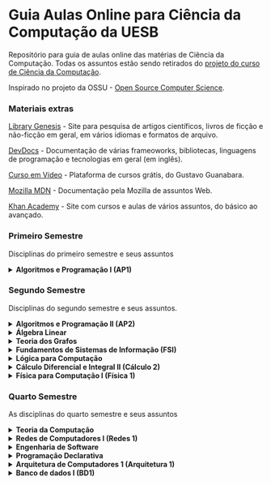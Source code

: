 # Guia Aulas Online para Ciência da Computação da UESB

Repositório para guia de aulas online das matérias de Ciência da Computação. Todas os assuntos estão sendo retirados do [projeto do curso de Ciência da Computação](http://catalogo.uesb.br/storage/documentos/computacao-bac-vc/projeto.pdf).

Inspirado no projeto da OSSU - [Open Source Computer Science](https://github.com/ossu/computer-science).

### Materiais extras

[Library Genesis](http://libgen.is/) - Site para pesquisa de artigos científicos, livros de ficção e não-ficção em geral, em vários idiomas e formatos de arquivo.

[DevDocs](https://devdocs.io/) - Documentação de várias frameoworks, bibliotecas, linguagens de programação e tecnologias em geral (em inglês).

[Curso em Vídeo](https://www.cursoemvideo.com/) - Plataforma de cursos grátis, do Gustavo Guanabara.

[Mozilla MDN](https://developer.mozilla.org/pt-BR/) - Documentação pela Mozilla de assuntos Web.

[Khan Academy](https://pt.khanacademy.org/) - Site com cursos e aulas de vários assuntos, do básico ao avançado.

### Primeiro Semestre

Disciplinas do primeiro semestre e seus assuntos

<details><summary> <b>Algoritmos e Programação I (AP1) </b> </summary>
  <ul>
    <dl>
      <dt>Recursos em vídeo</dt>
      <dd><a href="https://www.youtube.com/watch?v=VdTRiUe23os">1 Evolução das Linguagens [Estudonauta Cursos]</a></dd>
      <dd><a href="https://www.youtube.com/watch?v=fzNd_PD4_n4">2 Diferença entre compilador e interpretador [professor da USP]</a></dd>
      <dd><a href="https://www.youtube.com/watch?v=enQJN34Mh28">3 O que é um algoritmo [Peixe Babel]</a></dd>
      <dd><a href="https://www.youtube.com/playlist?list=PLucm8g_ezqNpYL-z-lutCuBplhx9aqkdd"> 4 Playlist - Lógica de Programação com VisualG [Bóson Treinamentos] (1-16)</a></dd>
      <dd><a href="https://www.youtube.com/watch?v=enr0_tBAy9I"> 5 Algoritmos em Visualg e Teste de mesa [Desenvolve .NET]</a></dd>
      <dd><a href="https://www.youtube.com/playlist?list=PLzyfadCfUlyRdif-i5L_rrNpIuChucDQ2">6.1 Playlist - C++ Básico [Programando do Zero]</a></dd>
      <dd><a href="https://www.youtube.com/playlist?list=PLx4x_zx8csUjczg1qPHavU1vw1IkBcm40">6.2 Playlist - Curso de C++ [CFBCursos] até aula 43</a></dd>
      <dd><a href="https://www.youtube.com/playlist?list=PLesCEcYj003QTw6OhCOFb1Fdl8Uiqyrqo">6.3 Playlist - Curso de C++ [eXcript]</a></dd>
    </dl>
  </ul>
</details>

### Segundo Semestre

Disciplinas do segundo semestre e seus assuntos.

<details><summary> <b>Algoritmos e Programação II (AP2)</b> </summary>
  <ul>
    <dl>
      <dt>Recursos em vídeo</dt>
      <dd><a href="https://www.youtube.com/playlist?list=PLucm8g_ezqNqCRGHGHoacCo6N1bfN7hXZ">1. Curso de UML [Bóson Treinamentos]</a></dd>
      <dd><a href="https://www.youtube.com/playlist?list=PLHz_AreHm4dkqe2aR0tQK74m8SFe-aGsY">2.1 Programação orientada a objetos (todas as características) [CURSO EM VÍDEO]</a></dd>
      <dd><a href="https://www.youtube.com/playlist?list=PLTLAlheiUm5HVhAjNBvpkLIqRP4CSr3M0">2.2 Programação orientada a objetos (focada em UML) [Leandro Guarino]</a></dd>
      <dd><a href="https://www.youtube.com/playlist?list=PLxI8Can9yAHewZWSrlhpId71bk5N_W7W1">2.2 Programação orientada a objetos [UNIVESP]</a></dd>
      <dd><a href="https://www.youtube.com/playlist?list=PL62G310vn6nHrMr1tFLNOYP_c73m6nAzL">3.1 Curso COMPLETO de Java [DevDojo]</a></dd>
      <dd><a href="https://www.youtube.com/playlist?list=PLtchvIBq_CRTAwq_xmHdITro_5vbyOvVw">3.2 Curso de Java [Carlos Henrique Java]</a></dd>
      <dd><a href="https://www.youtube.com/playlist?list=PLWd_VnthxxLejQ9CcHrsT5HCFn-10kquZ">4.1 Vídeos sobre JavaFX [Descompila]</a></dd>
      <dd><a href="https://www.youtube.com/playlist?list=PLA1W9ojL1mVwql7mYQrMqHJ7GEb9xEg8q">4.2 JavaFX [Patrick Miranda]</a></dd> 
    </dl>
  </ul>
</details>
  
<details><summary> <b>Álgebra Linear</b> </summary>
  <ul>
    <dl>
      <dt>Recursos em vídeo</dt>
      <dd><a href="https://www.youtube.com/playlist?list=PLf1lowbdbFIAFr80SlJP7jsJcssvqRV5b">1.1 Matemática Superior - Álgebra Linear [Me Salva!]</a></dd>
      <dd><a href="https://www.youtube.com/playlist?list=PLO3hBdfBc4pFef1zn1oZyYXLomL9MiX-C">1.2 Aulas de Álgebra Linear (completo) [S.O.S Saber]</a></dd>
      <dd><a href="https://www.youtube.com/playlist?list=PLYPA4S3U31qxEUPU-tLLPPduBupCTYC6h">1.3 Álgebra Linear [UNIVESP]</a></dd>
      <dd><a href="https://www.youtube.com/playlist?list=PLEfwqyY2ox868TPa8vjL-QPfQlmtqRGa5">2.1 Matrizes, determinantes e sistemas lineares [Equaciona com Paulo Pereira]</a></dd>
      <dd><a href="https://www.youtube.com/watch?v=r1o7RryS8WM">3.1 Matrizes e Determinantes [UNIVESP]</a></dd>
      <dd><a href="https://www.youtube.com/watch?v=ktr4wfXi9xg">3.2 Aprenda rápido - Matrizes [Dicasdemat Sandro Curió]</a></dd>
      <dd><a href="https://www.youtube.com/watch?v=hP59QyuhTbc">4.1 Rápido e Fácil | Sistemas Lineares 3 x 3 | Escalonamento [Dicasdemat Sandro Curió]</a></dd>
      <dd><a href="https://www.youtube.com/watch?v=oD84gokfleA">4.2 Geometria Analítica e Álgebra Linear - Aula 01 - Sistema de Equações Lineares I [UNIVESP]</a></dd>
      <dd><a href="https://www.youtube.com/watch?v=e8kAs458cVI&list=PLhlx0uNVbDQjVBaNrvuGfpPJ7Ubf_Ycz3">5.1 Espaço vetorial: exercícios [fernando]</a></dd>
      <dd><a href="https://www.youtube.com/watch?v=dlgaQLbTwn0">6.1 Aplicação linear - Introdução [Matemática Universitária]</a></dd>
    </dl>
  </ul>
</details>

<details><summary> <b>Teoria dos Grafos</b> </summary>
  <ul>
    <dl>
      <dt>Recursos em vídeo</dt>
      <dd><a href="https://www.youtube.com/playlist?list=PLrVGp617x0hAm90-7zQzbRsSOnN2Vbr-I">1.1 Introdução a teoria dos grafos [PIC OBMEP]</a></dd>
      <dd><a href="https://www.youtube.com/playlist?list=PL8aWdrmfXHiJU_V_c2vM1dCFDh_Z93BeZ">1.2 Todos os assuntos de grafos [Matemática para gente grande]</a></dd>
      <dd><a href="https://www.youtube.com/watch?v=74_YKin3xzQ">2 Grafos Orientados</a></dd>
      <dd><a href="https://www.youtube.com/watch?v=JAPygr0xhUY">3 Grafos não orientados</a></dd>
      <dd><a href="https://www.youtube.com/watch?v=m4t6D24R5k8">4 Caminhos e Circuitos em Grafos [Projeto Grafos nas Escolas] </a></dd>
      <dd><a href="https://www.youtube.com/watch?v=qXLrYsYc3Z8">5 Planaridade de grafos [walter betini]</a></dd>
      <dd><a href="https://www.youtube.com/watch?v=VzO04TEGYb0">6.1 Conectividade de grafos [Patricia Jaques Millard]</a></dd>
      <dd><a href="https://www.youtube.com/watch?v=eNE1rlXJF_o">6.2 Conectividade de grafos [PIC OBMEP]</a></dd>
      <dd><a href="https://www.youtube.com/watch?v=ASMEibmfLE0">6.3 Grafo Conexo [Henrique Cunha]</a></dd>
      <dd><a href="https://www.youtube.com/watch?v=wSx6QivLBL4">7.1 Coloração grafos [Gabriel Todesco]</a></dd>
      <dd><a href="https://www.youtube.com/watch?v=q-UApUu81WA">7.2 Palestra sobre Coloração grafos [IMPA]</a></dd>
      <dd><a href="https://www.youtube.com/watch?v=sxMYeaql0VI">7.3 Colorindo grafos e teorema das quatro cores [Casa da Ciência]</a></dd>
      <dd><a href="https://www.youtube.com/playlist?list=PLYtFQZHKPEUuCk0KLo4GS1c_jecIwvRDU">8 Algoritmos em grafos [playlist]</a></dd>
      <dd><a href="https://www.youtube.com/watch?v=PCG6TmdJzWU">9 Problemas intratáveis e o problema do carteiro chinês [williamhigino]</a></dd>
      <dd><a href="https://www.youtube.com/watch?v=dQ42rha2qFA">10 Busca em largura e profundidade [UNIVESP]</a></dd>
      <dd><a href="https://www.youtube.com/watch?v=jWoP1fTTDzE">11.1 Busca em largura [Linguagem C Programação descomplicada]</a></dd>
      <dd><a href="https://www.youtube.com/watch?v=u834GA3725M">11.2 Busca em largura [Leonardo Vieira]</a></dd>
      <dd><a href="https://www.youtube.com/watch?v=doH9o1sO-Cw">12.1 Busca em profundidade [UNIVESP]</a></dd>
      <dd><a href="https://www.youtube.com/watch?v=0B6VfRbppkE">12.2 Busca em profundidade [Pedro Yurp]</a></dd>
      <dd><a href="https://www.youtube.com/watch?v=LmGRAIpF28Q">13.1 Algoritmo caminho mínimo (Dijkstra) [UNIVESP]</a></dd>
      <dd><a href="https://www.youtube.com/watch?v=aJ_2c9NVCIc">13.2 Algoritmo de Dijkstra [Guilherme Ferreira - UNISC]</a></dd>
      <dd><a href="https://www.youtube.com/watch?v=5y8dch2uHR4">13.3 Algoritmo menor caminho [Linguagem C Programação descomplicada]</a></dd>
      <dd><a href="https://www.youtube.com/watch?v=tCheLd4H-nM">14.1 Arvore geradora [Andressa Oliveira]</a></dd>
      <dd><a href="https://www.youtube.com/watch?v=1BMhVLQc2HA">14.2 Arvore geradora Mínima [Patricia Jacques Millard]</a></dd>
      <dd><a href="https://www.youtube.com/watch?v=kEo0dRteZE0">15.1 Ordenação topológica [henrique moura]</a></dd>
      <dd><a href="https://www.youtube.com/watch?v=MO4Lbr44Q_Y">15.2 Ordenação topológica em JavaScript [Code Shot]</a></dd>
    </dl>
    <dl>
      <dt>Recursos em texto</dt>
      <dd><a href="https://www.inf.ufsc.br/grafos/definicoes/definicao.html">1. Conceitos Gerais de Grafos (UFSC)</a></dd>
      <dd><a href="https://docs.ufpr.br/~volmir/PO_II_10_caminho_minimo.pdf">2. Problema do Caminho Mínimo [UFPR]</a></dd>
      <dd><a href="https://www.ic.unicamp.br/~meidanis/courses/mo417/2003s1/aulas/2003-05-14.html">3. Algoritmos elementares em grafos [UNICAMP]</a></dd>
      <dd><a href="https://edisciplinas.usp.br/pluginfile.php/5172984/mod_resource/content/1/ACH2024-Aula08-Grafos_BuscaEmLargura.pdf">4. Busca em Largura e Aplicações [Prof Helder Hideraldo]</a></dd>
      <dd><a href="https://www.ft.unicamp.br/~magic/ft024/apografos_ceset_magic.pdf">5. Teoria dos Grafos - Uma Introdução [Prof. Marco Antonio - UNICAMP]</a></dd>
  </ul>
</details>

<details><summary> <b> Fundamentos de Sistemas de Informação (FSI)</b> </summary>
  <ul>
    <dl>
      <dt>Recursos em vídeo</dt>
      <dd><a href="https://www.youtube.com/playlist?list=PLjzmQiSlNcO6WuxkUfyvtvosgNpSdRtOC">1.1 Fundamentos de Sistemas de Informação [Questoes de Informática]</a></dd>
      <dd><a href="https://www.youtube.com/playlist?list=PLvQ-BeS0wYi1QMQCDNIki5ERcGyIFlG8h">1.2 Fundamentos de Sistemas de Informação [ADS EAD]</a></dd>
      <dd><a href="https://www.youtube.com/watch?v=-y55wUlk8bk">2 Origem e Conceito da Teoria Geral dos Sistemas [Mundo da administração]</a></dd>
      <dd><a href="https://www.youtube.com/watch?v=875aK7w1Dhc">3 Conceitos de Sistema</a></dd>
      <dd><a href="https://www.youtube.com/watch?v=bQQ5NC3KWS4">4 Custo, Valor  e  Qualidade  da  Informação [Ezequias Silva]</a></dd>
      <dd><a href="https://www.youtube.com/watch?v=N4wGhiuEaxo">5 Fundamentos e Classificação [UNIVESP]</a></dd>
      <dd><a href="https://www.youtube.com/watch?v=_Sd4jCG1bHw">6.1 Vantagem Competitiva [UNIVESP]</a></dd>
      <dd><a href="https://www.youtube.com/watch?v=7FwKogLzJAc">6.2 Vantagem Competitiva [Casa do Saber]</a></dd>
      <dd><a href="https://www.youtube.com/playlist?list=PLxI8Can9yAHczVm37Sw-UssyYdd0FMyR0">7 Sistemas de Informação [UNIVESP]</a></dd>
    </dl>
  </ul>
</details>

<details><summary> <b>Lógica para Computação</b> </summary>
  <ul>
    <dl>
      <dt>Recursos em vídeo</dt>
      <dd><a href="https://www.youtube.com/playlist?list=PL4OAe-tL47saHhA8ywUFm-Trjk06ocCny">1 Lógica proposicional [Zurubabel]</a></dd>
      <dd><a href="https://www.youtube.com/playlist?list=PL4OAe-tL47sa_ayyqtYpRJrEJZBv2sn_C">2 Lógica de predicados [Zurubabel]</a></dd>
      <dd><a href="https://www.youtube.com/playlist?list=PLpGHF_AAwOMGi-ZGBsBGr_ikixc8xnBWU">3 Lógica de primeira ordem [É Lógico, pô]</a></dd>
      <dd><a href="https://www.youtube.com/watch?v=ybMaFgsCABc">4.1 Sistemas Dedutivos [Cleber]</a></dd>
      <dd><a href="https://www.youtube.com/watch?v=n1VsV93tG9E">4.2 Sistemas Dedutivos [Othon Batista]</a></dd>
      <dd><a href="https://www.youtube.com/watch?v=XmIORWOiTiQ">5 Relações de Consequências [Cleber]</a></dd>
      <dd><a href="https://www.youtube.com/watch?v=fy1ZxI4dd1M">6 Corretude</a></dd>
      <dd><a href="https://www.youtube.com/watch?v=Vmvbitz8M7Q">7 Completude</a></dd>
      <dd><a href="https://www.youtube.com/watch?v=X9zLK6LS2Po">8.1 Prova por contraposita</a></dd>
      <dd><a href="https://www.youtube.com/watch?v=E89vPUjLe-Q">8.2 Prova por redução ao absurdo</a></dd>
      <dd><a href="https://www.youtube.com/watch?v=47txTvB4x9o">9 Provas de teoremas</a></dd>
    </dl>
  </ul>
</details>

<details><summary> <b>Cálculo Diferencial e Integral II (Cálculo 2)</b> </summary>
  <ul>
    <dl>
      <dt>Recursos em vídeo</dt>
      <dd><a href="https://www.youtube.com/playlist?list=PL3mbnnHrApnLe45BfNjNVbNdhVD4D7B8H">1.1 Cálculo II Completo [Vídeo aulas SAES/UPF]</a></dd>
      <dd><a href="https://www.youtube.com/playlist?list=PLxI8Can9yAHeZfF4HwiVmv4D6n3acKLER">1.2 Cálculo II Completo [UNIVESP]</a></dd>
      <dd><a href="https://www.youtube.com/playlist?list=PLnWpv5C1ai2fbkVqcgwaYCiM2YA_ztwOU">1.2 Cálculo II Completo [Instituto Mauá]</a></dd>
      <dd><a href="https://www.youtube.com/watch?v=M_xCxHcBdBo">2.1 Integral Indefinida [Equaciona]</a></dd>
      <dd><a href="https://www.youtube.com/watch?v=CdEUV9mcEJ8">2.2 Integral Indefinida - Aula 1 [GRINGS]</a></dd>
      <dd><a href="https://www.youtube.com/watch?v=TPRt6MpP7R0">2.3 Integral Indefinida - Aula 2 [GRINGS]</a></dd>
      <dd><a href="https://www.youtube.com/watch?v=DFP20IRQ3mI">2.4 Integral Indefinida - Aula 3 [GRINGS]</a></dd>
      <dd><a href="https://www.youtube.com/watch?v=iyQlBAAHA9Q">2.5 Integral Indefinida - Aula 5 [GRINGS]</a></dd>
      <dd><a href="https://www.youtube.com/watch?v=k_p_wKHuz0w">2.6 Integral Indefinida - Aula 6 [GRINGS]</a></dd>
      <dd><a href="https://www.youtube.com/playlist?list=PLfWdOFF4w26rlDKapbr0Hwzr5YDWlX-SS">3 Técnicas de Integração [Ficou mais Fácil]</a></dd>
      <dd><a href="https://www.youtube.com/watch?v=cx8TtHYsNzU">4.1 Integral Definida [Me Salva!]</a></dd>
      <dd><a href="https://www.youtube.com/watch?v=CWWbjoOjYOg">4.2 Integral Definida [Equaciona com Paulo Pereira]</a></dd>
      <dd><a href="https://www.youtube.com/watch?v=qk7PP0J4NaA">4.3 Integral Definida [Matemática Rapidola]</a></dd>
      <dd><a href="https://www.youtube.com/watch?v=wv23YefHGJA">5.1 Cálculo de Área por Integração [Equaciona]</a></dd>
      <dd><a href="https://www.youtube.com/watch?v=lDaksKlOY-o">5.2 Cálculo de Área por Integração [Paulo Ramos]</a></dd>
      <dd><a href="https://www.youtube.com/watch?v=FIJLwZm4sN8">5.3 Cálculo de Área por Integração [Professor Mateca]</a></dd>
      <dd><a href="https://www.youtube.com/watch?v=W8oSjEkRY7Q">6.1 Cálculo de Volumes [omatematico.com]</a></dd>
      <dd><a href="https://www.youtube.com/watch?v=3Ey0mi10niw">6.2 Volumes de Sólido de Revolução [MATEMÁTICA PARA ENSINO SUPERIOR]</a></dd>
      <dd><a href="https://www.youtube.com/playlist?list=PLxI8Can9yAHeOiMYCBlkyCALloROQ58OY">7.1 Equações Diferenciais Ordinárias (aulas da 16 a 21) [UNIVESP]</a></dd>
      <dd><a href="https://www.youtube.com/watch?v=y36S9e006h8">7.2 Equações Diferenciais Ordinárias [omatematico.com]</a></dd>
      <dd><a href="https://www.youtube.com/playlist?list=PLDE03B0D5AD616BE1">8 Equações Diferenciais de Primeira Ordem em diante [omatematico.com]</a></dd>
      <dd><a href="https://www.youtube.com/watch?v=U_B8FJRZ8sY">9 Equações Diferenciais Lineares Homogêneas de 2ª Ordem e Coeficientes Constantes [MATEMÁTICA PARA ENSINO SUPERIOR]</a></dd>
    </dl>
    <dl>
      <dt>Conteúdo Misto</dt>
      <dd><a href="https://pt.khanacademy.org/math/integral-calculus">Cálculo Integral [Khan Academy]</a></dd>
    </dl>
  </ul>
</details>

<details><summary> <b>Física para Computação I (Física 1)</b> </summary>
  <ul>
    <dl>
      <dt>Recursos em vídeo</dt>
      <dd><a href="https://www.youtube.com/playlist?list=PLAudUnJeNg4vmlyuv__uBgdOkzw4VSrcJ">1.1 Física 1 [Canal USP]</a></dd>
      <dd><a href="https://www.youtube.com/playlist?list=PLFSnHaVpgmiGN_0jUOA4pliJCtR4XCIJ_">1.2 Física 1 [UFPE]</a></dd>
      <dd><a href="https://www.youtube.com/playlist?list=PLxI8Can9yAHdG8tw2QofrU02IuAEVyGlL">1.3 Física 3 [UNIVESP]</a></dd>
      <dd><a href="https://www.youtube.com/playlist?list=PLE6qFDd4x9w_JT-moXdEKW4fSHgzzKccF">1.4 Física Elétrica [omatematico.com]</a></dd>
      <dd><a href="https://www.youtube.com/watch?v=eAAKzZcbITI">2.1 Vetores [Professor Boaro]</a></dd>
      <dd><a href="https://www.youtube.com/playlist?list=PLDE03B0D5AD616BE1">2.2 Vetores [Playlist - Professor Boaro]</a></dd>
      <dd><a href="https://www.youtube.com/watch?v=8Qg4U_eCPzA">2.3 Vetores [Física Total]</a></dd>
      <dd><a href="https://www.youtube.com/playlist?list=PLnvUhOKqMcblqvoldXVmJsJ-fMUBc2hRa">3 Dinâmica de Partículas [Física Total]</a></dd>
      <dd><a href="https://www.youtube.com/playlist?list=PL1hCB5L6yvzmaxARiopK2xwoIg5XksH2_">4.1 Conservação de Energia [Pirando amigo!]</a></dd>
      <dd><a href="https://www.youtube.com/playlist?list=PLWLEis9E9V29RRGLpyc9I5KQ-eIzjPiIF">4.2 Conservação de Energia [Só 10 Minutos]</a></dd>
      <dd><a href="https://www.youtube.com/watch?v=3sZfccowDrk">5.1 Dinâmica de Rotação - Momento Angular [Responde aí]</a></dd>
      <dd><a href="https://www.youtube.com/watch?v=B4uOQM_g7B8">5.2 Dinâmica Rotacional e Torque [Física Universitária]</a></dd>
      <dd><a href="https://www.youtube.com/watch?v=BMrIHgI0PlU">6.1 Carga Elétrica [Professor Boaro]</a></dd>
      <dd><a href="https://www.youtube.com/watch?v=1bP8oEtgQkA">6.2 Carga Elétrica [Me Salva!]</a></dd>
      <dd><a href="https://www.youtube.com/watch?v=C8jgWisYAek">7 Campo elétrico [Física 2.0]</a></dd>
      <dd><a href="https://www.youtube.com/watch?v=KRDhpXjQfx4">8.1 Fluxo Elétrico [Resolvendo seus problemas]</a></dd>
      <dd><a href="https://www.youtube.com/watch?v=Vlk-XW8Wg08">8.2 Fluxo Elétrico [Joel Mendonça]</a></dd>
      <dd><a href="https://www.youtube.com/watch?v=gSIzsP1uyYQ">9.1 Potencial Elétrico [Chama o Físico]</a></dd>
      <dd><a href="https://www.youtube.com/watch?v=T9G9UHZPl08">9.2 Potencial Elétrico [Física com Douglas Gomes]</a></dd>
      <dd><a href="https://www.youtube.com/watch?v=wG0sQz91MKc">10.1 Capacitores [Professor Boaro]</a></dd>
      <dd><a href="https://www.youtube.com/watch?v=O7td_P5JHtc">10.2 Capacitores [FISICATOTAL]</a></dd>
      <dd><a href="https://www.youtube.com/watch?v=i5t610oTI0Q">11.1 Dielétricos [Khan Academy]</a></dd>
      <dd><a href="https://www.youtube.com/watch?v=LUc-0VDh3Nc">11.2 Dielétricos [Science Club]</a></dd>
      <dd><a href="https://www.youtube.com/playlist?list=PLNfWNKz4iEr83o2Nagek2XPcTt0ulgncN">12 Corrente Elétrica [Física 2.0]</a></dd>
      <dd><a href="https://www.youtube.com/watch?v=BUa-wIO1FyY">13.1 Resistência Elétrica [Mundo da Elétrica]</a></dd>
      <dd><a href="https://www.youtube.com/watch?v=6QeanXwEJGE">13.2 Resistência Elétrica [Professor Octávio]</a></dd>
      <dd><a href="https://www.youtube.com/watch?v=jBErpjIx7n0">14.1 Resistividade Elétrica [Marcos Aba]</a></dd>
      <dd><a href="https://www.youtube.com/watch?v=4WnnikjAK8E">14.2 Resistividade Elétrica [Fisica Total]</a></dd>
      <dd><a href="https://www.youtube.com/watch?v=PcbJj7ul-Gg">14.3 Resistência e Resistividade [Responde Aí]</a></dd>
      <dd><a href="https://www.youtube.com/playlist?list=PLF06ERiJT7bbpuAMyT6vxciCaDbz9cubn">15.1 Circuitos de Corrente Contínua [FísicaInterativa.com]</a></dd>
      <dd><a href="https://www.youtube.com/watch?v=XjqGVMCQulg">15.2 O que é corrente Contínua [GV Ensino]</a></dd>
      <dd><a href="https://www.youtube.com/watch?v=ProfArQq6MM">15.3 Circuito de Corrente Contínua [Antonio Santos]</a></dd>
      <dd><a href="https://www.youtube.com/playlist?list=PLy6bHc3TS3z-o_NFVgzxUsxtpF8clQAkC">15.4 Circuitos Corrente Contínua [Playlist - Eric Daza]</a></dd>
    </dl>
  </ul>
</details>


### Quarto Semestre

As disciplinas do quarto semestre e seus assuntos

<details><summary> <b>Teoria da Computação</b> </summary>
  <ul>
    <dl>
      <dt>Recursos em vídeo</dt>
      <dd><a href="https://www.youtube.com/watch?v=J_-uCVE_huw">1 Funções recursivas [Programação de Computadores]</a></dd>
      <dd><a href="https://www.youtube.com/watch?v=jvAkNij65W4">2.1 Brevíssima Introdução ao Cálculo Lambda [Cristiano Vasconcellos]</a></dd>
      <dd><a href="https://www.youtube.com/watch?v=x0vI9v8yGtI">2.2 Expressões condicionais com cálculo lambda [iMasters] </a></dd>
      <dd><a href="https://www.youtube.com/watch?v=9cVq8Axq8lE">3.1 Tese de Church-Turing [Prof. Hugo Vieira]</a></dd>
      <dd><a href="https://www.youtube.com/watch?v=RJyXucOup-E">3.2 Tese de Church-Turing [Podcast Número Imaginário]</a></dd>
      <dd><a href="https://www.youtube.com/watch?v=rJ9Ke3fc1Ss">3.3 Tese de Church-Turing [Carla Negri]</a></dd>
      <dd><a href="https://www.youtube.com/watch?v=VfGNbJNOQZE">4.1 Problemas indecidíveis [dcc01ufmg]</a></dd>
      <dd><a href="https://www.youtube.com/watch?v=FJDPByoboOk">4.2 Problema da Parada [Número Imaginário]</a></dd>
      <dd><a href="https://www.youtube.com/watch?v=uFt3iufzrUw">4.3 Problema da Parada [dc001ufmg]</a></dd>
      <dd><a href="https://www.youtube.com/watch?v=gz5-GhNnkYk">5.1 Os teoremas da Incompletude de Gödel [É Lógico, pô]</a></dd>
      <dd><a href="https://www.youtube.com/watch?v=s_4Rq141_-A">5.2 Os teoremas de incompletude de Gödel [Palesta - CEPID CeMAI]</a></dd>
      <dd><a href="https://www.youtube.com/watch?v=drtipYgbT-s">5.3 O teorema da incompletude de Gödel [Escola Íntegro]</a></dd>
      <dd><a href="https://www.youtube.com/watch?v=WkFG8G0HmLw">5.4 Teorema de Gödel [Lucas Máximo]</a></dd>
      <dd><a href="https://www.youtube.com/watch?v=wsvXnmUHJX8">6.1 Classes de Problemas: P, NP e NP-Completo [UNIVESP] </a></dd>
      <dd><a href="https://www.youtube.com/watch?v=_SiJoR-xNHg">6.2 Classes de Problemas: P, NP, NP-Completo e NP-Difícil [Daniel Frey]</a></dd>
      <dd><a href="https://www.youtube.com/watch?v=Q9Z8hPN8I5c">6.3 Classes de Problemas: P, NP, NP-Completo e NP-Difícil [Gabriel Medeiros]</a></dd>
      <dd><a href="https://www.youtube.com/watch?v=yk8xR-moUM8">7.1 O Processo de Solução de Problemas [UNIVESP]</a></dd>
      <dd><a href="https://www.youtube.com/watch?v=LGF3ndqznac">7.2 Redução entre problemas [Professor Mário]</a></dd>
    </dl>
  </ul>
</details>

<details><summary> <b>Redes de Computadores I (Redes 1)</b> </summary>
  <ul>
    <dl>
      <dt>Recursos em vídeo</dt>
      <dd><a href="https://www.youtube.com/playlist?list=PLxI8Can9yAHc-_dZ6nsfoon08i2-4OvEk">1.1 Redes de Computadores [UNIVESP]</a></dd>
      <dd><a href="https://www.youtube.com/playlist?list=PLucm8g_ezqNpGh95n-OdEk06ity7YYfvU">1.2 Curso de redes de computadores [Bóson Treinamentos]</a></dd>
      <dd><a href="https://www.youtube.com/playlist?list=PLNx2jaiLxdXG5BRlnh7B4ysSnlRsNk2AE">2.1 Modelo OSI/ISO [Playlist - Felipe Barreiros]</a></dd>
      <dd><a href="https://www.youtube.com/watch?v=oz8gvGIUKFw">2.2 Modelo OSI/ISO e TP/IP [Redes Brasil]</a></dd>
      <dd><a href="https://www.youtube.com/playlist?list=PLsiPSRLxRO-BJ1t5X2fAK_779yYRLT6Ym">2.3 Playlist Modelo OSI e TCP/IP [Felipe Barreiros]</a></dd>
      <dd><a href="https://www.youtube.com/watch?v=9HOZX0qQfBA">3.1 TCP/IP e OSI [Informática e concursos]</a></dd>
      <dd><a href="https://www.youtube.com/watch?v=CuxVTAsicYs">3.2 Sobre o TCP/IP [Curso Online dlTec do Brasil]</a></dd>
      <dd><a href="https://www.youtube.com/watch?v=C7zPrlMkL2w">3.3 Pilha de Protocolos TCP/IP [Professor Washington Luis]</a></dd>
      <dd><a href="https://www.youtube.com/watch?v=aclH6Wf4f44">3.4 Vídeo Aula sobre TCP/IP [Gabriel Dias]</a></dd>
      <dd><a href="https://www.youtube.com/watch?v=031c04syZLs">4.1 Protocolos de rede [CANTINHO DA INFORMÁTICA]</a></dd>
      <dd><a href="https://www.youtube.com/watch?v=IlqLhdsHTPA">4.2 Serviços clássicos de rede [Curso Online DlTec do Brasil]</a></dd>
      <dd><a href="https://www.youtube.com/watch?v=jggJVSrXmI0">4.3 Serviços de rede [Moodle IFTM]</a></dd>
      <dd><a href="https://www.youtube.com/watch?v=xqo7zjkEx_g">5.1 Camada Física - Parte 1 [Ailton Luiz Dias Siqueira Júnior]</a></dd>
      <dd><a href="https://www.youtube.com/watch?v=tC7T_q0K3b4">5.2 Camada Física - Parte 2 [Ailton Luiz Dias Siqueira Júnior]</a></dd>
      <dd><a href="https://www.youtube.com/watch?v=sQfOKyL7pjY">6.1 Camada de Enlace [Ailton Luiz Dias Siqueira Júnior]</a></dd>
      <dd><a href="https://www.youtube.com/watch?v=1hkq_l2u27s">6.2 Endereçamento na camada de enlace [TI Network]</a></dd>
      <dd><a href="https://www.youtube.com/watch?v=1UtSUlbeplo">6.3 Camada de Enlace [Professor Márcio Henrique]</a></dd>
      <dd><a href="https://www.youtube.com/watch?v=Je2xrKUw6R8">6.4 Camada de Link de Dados do modelo OSI [Bóson Treinamentos]</a></dd>
      <dd><a href="https://www.youtube.com/watch?v=GuIxQmw75a4">7.1 Princípios da Camada de Rede [UNIVESP]</a></dd>
      <dd><a href="https://www.youtube.com/watch?v=dXk2fJ2CkYw">7.2 Camada de rede [rodrigoronner]</a></dd>
      <dd><a href="https://www.youtube.com/watch?v=_3_w1rDaIiE">7.3 Protocolos da camada de rede [TI Network]</a></dd>
      <dd><a href="https://www.youtube.com/watch?v=2t3mHxkyB9Y">7.4 Camada de rede resumo - Parte 1 [Eduardo Maroñas Monks]</a></dd>
      <dd><a href="https://www.youtube.com/watch?v=raBdQ7I-kas">7.5 Camada de rede resumo - Parte 2 [Eduardo Maroñas Monks]</a></dd>
      <dd><a href="https://www.youtube.com/watch?v=EG9mSXlMTU4">8 TCP/IPv4 [ProfessorRamos]</a></dd>
    </dl>
  </ul>
</details>

<details><summary> <b>Engenharia de Software</b> </summary>
  <ul>
    <dl>
      <dt>Recursos em vídeo</dt>
      <dd><a href="https://www.youtube.com/playlist?list=PLxI8Can9yAHfeoA_yMm9iKJVxQprljmL9"> 1 Playlist - Engenharia de Software [UNIVESP]</a></dd>
      <dd><a href="https://www.youtube.com/watch?v=amL-VX2_PeQ"> 2.1 Introdução a Engenharia de Software [Alvaro Gomes]</a></dd>
      <dd><a href="https://www.youtube.com/watch?v=ciQ2FObc3tc"> 2.2 Introdução a Engenharia de Software [UNIVESP]</a></dd>
      <dd><a href="https://www.youtube.com/playlist?list=PLjzmQiSlNcO4FxRa1IrmvP3Tiee2piqrr">3.1 Playlist - Processos de Desenvolvimento de Software [Questoes de Informática]</a></dd>
      <dd><a href="https://www.youtube.com/playlist?list=PLvQ-BeS0wYi2eB2ydub_t3WRkatQn0_QC">3.2 Playlist - Processo de Desenvolvimento de Software [ADS EAD]</a></dd>
      <dd><a href="https://www.youtube.com/watch?v=kobv3TrOYiQ">3.3 Processo de Desenvolvimento de Software [Adler Diniz de Souza]</a></dd>
      <dd><a href="https://www.youtube.com/watch?v=yd_ZY7fOhOQ">4.1 PodCast - Ciclo de Vida de Software [PodProgramar]</a></dd>
      <dd><a href="https://www.youtube.com/watch?v=4Y4O7NVDc3M">4.2 Ciclo de Vida de Desenvolvimento de Software [wopemheimer]</a></dd>
      <dd><a href="https://www.youtube.com/watch?v=eIBJRkvZEGc">5.1 Plano de Gerenciamento de Projetos [Mario Trentim]</a></dd>
      <dd><a href="https://www.youtube.com/watch?v=cB87qJWJfZg">5.2 Projeto e Gerenciamento de Projetos [UNIVESP]</a></dd>
      <dd><a href="https://www.youtube.com/playlist?list=PLQMKp1iUmoWEGIDGMLt4xyupao04NGk2e">6.1 Playlist - Engenharia de Requisitos de Sistemas [Horácio Ribeiro]</a></dd>
      <dd><a href="https://www.youtube.com/playlist?list=PLjCq223Pj08oGx1TnVtyQ_wHBTe0ILx9V">6.2 Playlist - Engenharia de Requisitos [JJV Learning]</a></dd>
      <dd><a href="https://www.youtube.com/watch?v=uByugxhiPaU">6.3 Engenharia de Requisitos [IGTI]</a></dd>
      <dd><a href="https://www.youtube.com/playlist?list=PLxI8Can9yAHcmjsfjFdo_xJ3xhLiczzLC">7.1 Playlist - Gerência e Qualidade de Software [UNIVESP]</a></dd>
      <dd><a href="https://www.youtube.com/watch?v=00xqch7gTrU">7.2 Qualidade de Software [Canal dotNET]</a></dd>
      <dd><a href="https://www.youtube.com/watch?v=Hun0mLFKbYY">7.3 Qualidade de Software [Eduardo Engenharia de Software]</a></dd>
      <dd><a href="https://www.youtube.com/watch?v=2R4l995J2Jw">8.1 Projeto de Arquitetura de Software - Parte 1 [UNIVESP]</a></dd>
      <dd><a href="https://www.youtube.com/watch?v=PwRvSNgbibU">8.1 Projeto de Arquitetura de Software - Parte 2 [UNIVESP]</a></dd>
      <dd><a href="https://www.youtube.com/watch?v=Pl3LEmKJDUM">8.2 Projeto e Arquitetura de Software [Gabriel de Oliveira]</a></dd>
      <dd><a href="https://www.youtube.com/watch?v=zu9Gz9xFfUM">8.3 O que é arquitetura de software [daves tecnologia]</a></dd>
      <dd><a href="https://www.youtube.com/watch?v=ix0QjidSurk">9.1 Verificação, Validação e Testes JUnit [Bianca Tavares]</a></dd>
      <dd><a href="https://www.youtube.com/watch?v=bkqL7e0DcIs">9.2 Verificação e Validação [Eduardo Engenharia de Software]</a></dd>
      <dd><a href="https://www.youtube.com/watch?v=DaK6Jzhz0Tc">10.1 Manutenção de Software [Eduardo Engenharia de Software]</a></dd>
      <dd><a href="https://www.youtube.com/watch?v=j2kTu_Oehjs">10.2 Evolução de Software [Eduardo Engenharia de Software]</a></dd>
      <dd><a href="https://www.youtube.com/watch?v=ro2XLNDvfpw">10.3 Desenvolvimento e Evolução do Software [Eduardo Engenharia de Software]</a></dd>
      <dd><a href="https://www.youtube.com/watch?v=-NIScxaV4ak">11 Metodologias de Desenvolvimento de Software [ladytalks]</a></dd>
    </dl>
  </ul>
</details>

<details><summary> <b>Programação Declarativa</b> </summary>
  <ul>
    <dl>
      <dt>Recursos em vídeo</dt>
      <dd><a href="https://www.youtube.com/watch?v=j7nWslfE6So&list=PLj0FuMXt1-5yVRnJhsxw_MAVMlD5UwvR_"> Tutorial PROLOG playlist [Jenilson Nascimento]</a></dd>
      <dd><a href="https://www.youtube.com/watch?v=omLANiMqbuY"> Tutorial PROLOG playlist [Jones Granatyr]</a></dd>
    </dl>
    <dl>
      <dt>Recursos em texto</dt>
      <dd><a href="http://haskell.tailorfontela.com.br/introduction"> Tutorial completo de haskell [tailorfontela]</a></dd>
    </dl>
  </ul>
</details>

<details><summary> <b>Arquitetura de Computadores 1 (Arquitetura 1)</b> </summary>
  <ul>
    <dl>
      <dt>Recursos em vídeo</dt>
      <dd><a href="https://www.youtube.com/watch?v=sbKAYKA5J1A&list=PLdvD02W3316IGfKXNU5Yf5OD-BSla_21i&index=11"> Tutorial completo teórico [tailorfontela]</a></dd>
      <dd><a href="https://www.youtube.com/c/canalwrkits/videos"> Canal com todo o assunto de vhdl só pesquisar wrkits + assuntos </a></dd>
      <dd><a href="https://www.youtube.com/playlist?list=PLZ8dBTV2_5HQd6f4IaoO50L6oToxQMFYt">1.1 PlayList - Curso de Assembly para PIC [WR Kits]</a></dd>
      <dd><a href="https://www.youtube.com/playlist?list=PLxTkH01AauxRm0LFLlOA9RR5O6hBLqBtC">1.2 Playlist - Assembly na Prática [Fernando Anselmo] </a></dd>
      <dd><a href="https://www.youtube.com/playlist?list=PLjzmQiSlNcO64gsS8q-4aBlIOk-04zN6i">2.1 Playlist - Organização de Computadores [Questões de Informática]</a></dd>
      <dd><a href="https://www.youtube.com/playlist?list=PLmaRoQtvrg9lLEammryBGPQbhTYlTn2as">2.2 Playlist - Arquitetura e Organização de Computadores Stallings [SI -UEMG]</a></dd>
      <dd><a href="https://www.youtube.com/playlist?list=PLCFV1CWqaLvyNgpaOJG4C3_DOAuOGEaaV">2.3 Playlist - Arquitetura e Organização de Computadores [Max Oliveira]</a></dd>
      <dd><a href="https://www.youtube.com/watch?v=r-Ca80kDteA">3 Tipos de memória [JK Cursos Online]</a></dd>
      <dd><a href="https://www.youtube.com/watch?v=U9KuAQmuXAE">4.1 Unidades Centrais de Processamento [Gabriel Carvalho]</a></dd>
      <dd><a href="https://www.youtube.com/watch?v=r-_G2H0dczE">4.2 Unidade Central de Processamento [Paulo José Dantas Novaes]</a></dd>
      <dd><a href="https://www.youtube.com/watch?v=O2YILF5BfIE">5.1 Tópicos de Entrada e Saída [UNIVESP]</a></dd>
      <dd><a href="https://www.youtube.com/watch?v=jS7t_rhVZ7Y">5.2 Resumo Entrada/Saída [Marcos Konzen]</a></dd>
      <dd><a href="https://www.youtube.com/watch?v=IE9EVxy8Ups">6.1 Chamadas de Sistema e Interrupções [UNIVESP]</a></dd>
      <dd><a href="https://www.youtube.com/watch?v=Nx9S5cV4WkY">6.2 Interrupções [Daniel Café]</a></dd>
      <dd><a href="https://www.youtube.com/watch?v=w3V4_x15cbU">7.1 Hierarquia de Memórias [UNIVESP]</a></dd>
      <dd><a href="https://www.youtube.com/watch?v=xfXsUzaTQRY">7.2 Resumo Memórias [Marcos Konzen]</a></dd>
      <dd><a href="https://www.youtube.com/watch?v=kQ7bhl5eXuQ">8.1 Utilizando a Memória Auxiliar [CLP Descomplicado]</a></dd>
      <dd><a href="https://www.youtube.com/watch?v=9m9W8JId_jA">8.2 Uso de memória auxiliar [B7C Canal]</a></dd>
      <dd><a href="https://www.youtube.com/watch?v=i7XlROWMoRY">9.1 Arquitetura Superescalar [FAC Unb]</a></dd>
      <dd><a href="https://www.youtube.com/watch?v=RJAX6Lqij40">9.2 Arquitetura Superscalar [Matheus Jonatha]</a></dd>
      <dd><a href="https://www.youtube.com/watch?v=BCjWO7DOZ8E">10 Superpipeline [Michele Cristina]</a></dd>
    </dl>
  </ul>
</details>

<details><summary> <b>Banco de dados I (BD1)</b> </summary>
  <ul>
    <dl>
      <dt>Recursos em vídeo</dt>
      <dd><a href="https://www.youtube.com/watch?v=Ofktsne-utM&list=PLHz_AreHm4dkBs-795Dsgvau_ekxg8g1r"> Playlist - Mysql tutorial [Curso em Vídeo]</a></dd>
      <dd><a href="https://www.youtube.com/watch?v=7S_tz1z_5bA"> MySQL Tutorial for Beginners [Full Course] </a></dd>
      <dd><a href="https://www.youtube.com/watch?v=vNVqjbjcUAQ">1.1 Noções de Banco de Dados [AlfaCon Concursos Públicos]</a></dd>
      <dd><a href="https://www.youtube.com/watch?v=2E7crqRI1iE">1.2 10 Conceitos de Bancos de Dados [Bóson Treinamentos]</a></dd>
      <dd><a href="https://www.youtube.com/watch?v=Q_KTYFgvu1s">1.3 Conceitos de Banco de Dados [Bóson Treinamentos]</a></dd>
      <dd><a href="https://www.youtube.com/playlist?list=PLucm8g_ezqNoNHU8tjVeHmRGBFnjDIlxD">2.1 Playlist Curso de Modelagem de Dados [Bóson Treinamentos]</a></dd>
      <dd><a href="https://www.youtube.com/watch?v=G-XOc8LVZIo">2.2 Modelagem de Banco de Dados [Antonio Savio]</a></dd>
      <dd><a href="https://www.youtube.com/watch?v=zj8roTlKLOY">3 Abordagem Relacional [Glécio Rodrigues]</a></dd>
      <dd><a href="https://www.youtube.com/watch?v=BurdDn16ZgE">4.1 Restrições de Integridade [Bóson Treinamentos]</a></dd>
      <dd><a href="https://www.youtube.com/watch?v=kY9oNW_EEP0">4.2 Restrições de Integridade [Cadoná]</d></dd>
      <dd><a href="https://www.youtube.com/watch?v=OQHi83i7MTg">4.3 Restrições de Integridade e Chave [André Santanchè]</a></dd>
      <dd><a href="https://www.youtube.com/watch?v=LHkJd89n__c">5.1 Álgebra Relacional [André Santanchè]</a></dd>
      <dd><a href="https://www.youtube.com/watch?v=jhD9WYNWorA">5.2 Álgebra Relacional [UNIVESP]</a></dd>
      <dd><a href="https://www.youtube.com/watch?v=GF4Q-04K84s">5.3 Álgebra Relacional [Daniel Pimentel]</a></dd>
      <dd><a href="https://www.youtube.com/watch?v=rX2I7OjLqWE">6 Curso SQL Completo em 1 vídeo [DevAprender] </a></dd>
      <dd><a href="https://www.youtube.com/playlist?list=PLqsF5rntN2nZ71PyONJCmTry6p4myI2Sb">7.1 Playlist - Normalização [Procópio na Rede]</a></dd>
      <dd><a href="https://www.youtube.com/playlist?list=PL2dIx3B9Nj_spfb8ou9lDs24W4H6HQEU2">7.2 Playlist - Normalização de Banco de Dados</a></dd>
      <dd><a href="https://www.youtube.com/watch?v=c7r8t4qYWS0">8.1 Implementação do Banco de Dados [Bóson Treinamentos]</a></dd>
      <dd><a href="https://www.youtube.com/watch?v=4H29e12AJdc">8.2 Projeto e Implementação do Banco de Dados [Ivan Paulino]</a></dd>
      <dd><a href="https://www.youtube.com/watch?v=SAdNtwanjco">8.3 Implementação de um Projeto de Banco de Dados [Luciano Savio]</a></dd>
    </dl>
    <dl>
      <dt>Recursos em texto</dt>
      <dd><a href="https://www.w3schools.com/sql/default.asp"> Tutorial teórico e prático completo com direito a certificado (Em inglês) </a></dd>
      <dd><a href="https://sqlzoo.net/"> Site para treinar SQL conforme a evolução do aprendizado. (Em inglês)</a></dd>
    </dl>
  </ul>
</details>

